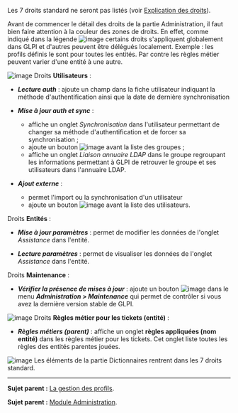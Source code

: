 Les 7 droits standard ne seront pas listés (voir [Explication des droits](07_Module_Administration/07_Profils/01_Profils.md)).

Avant de commencer le détail des droits de la partie Administration, il faut bien faire attention à la couleur des zones de droits.
En effet, comme indiqué dans la légende 
![image](docs/image/legendedroits.png)
certains droits s'appliquent globalement dans GLPI et d'autres peuvent être délégués localement.
Exemple : les profils définis le sont pour toutes les entités. Par contre les règles métier peuvent varier d'une entité à une autre.

![image](docs/image/admin.png)
Droits **Utilisateurs** :

  - ***Lecture auth*** : ajoute un champ dans la fiche utilisateur indiquant la méthode d'authentification ainsi que la date de dernière synchronisation

  - ***Mise à jour auth et sync*** : 
    - affiche un onglet *Synchronisation* dans l'utilisateur permettant de changer sa méthode d'authentification et de forcer sa synchronisation ;
    - ajoute un bouton ![image](docs/image/addUserLdap.png) avant la liste des groupes ;
    - affiche un onglet *Liaison annuaire LDAP* dans le groupe regroupant les informations permettant à GLPI de retrouver le groupe et ses utilisateurs dans l'annuaire LDAP.

  - ***Ajout externe*** : 
    - permet l'import ou la synchronisation d'un utilisateur
    - ajoute un bouton ![image](docs/image/addUserLdap.png) avant la liste des utilisateurs.

Droits **Entités** :

  - ***Mise à jour paramètres*** : permet de modifier les données de l'onglet *Assistance* dans l'entité.

  - ***Lecture paramètres*** : permet de visualiser les données de l'onglet *Assistance* dans l'entité.


Droits **Maintenance** :

  - ***Vérifier la présence de mises à jour*** : ajoute un bouton ![image](docs/image/checkVersion.png) dans le menu ***Administration > Maintenance*** qui permet de contrôler si vous avez la dernière version stable de GLPI.


![image](docs/image/regles.png)
Droits **Règles métier pour les tickets (entité)** :

  - ***Règles métiers (parent)*** : affiche un onglet **règles appliquées (nom entité)** dans les règles métier pour les tickets. Cet onglet liste toutes les règles des entités parentes jouées. 

![image](docs/image/dico.png)
Les éléments de la partie Dictionnaires rentrent dans les 7 droits standard.

---------
**Sujet parent :** [La gestion des profils](07_Module_Administration/07_Profils/01_Profils.md "La gestion des profils").

**Sujet parent :** [Module Administration](07_Module_Administration/01_Module_Administration.md "Le module Administration permet d'administrer les utilisateurs, groupes, entités, profils, règles et dictionnaires et offre des outils de maintenance de l'application").